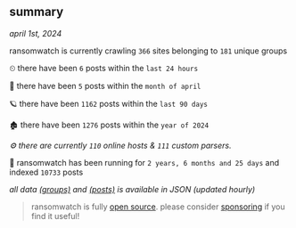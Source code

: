
## summary
_april 1st, 2024_

ransomwatch is currently crawling `366` sites belonging to `181` unique groups

⏲ there have been `6` posts within the `last 24 hours`

🦈 there have been `5` posts within the `month of april`

🪐 there have been `1162` posts within the `last 90 days`

🏚 there have been `1276` posts within the `year of 2024`

_⚙️ there are currently `110` online hosts & `111` custom parsers._

🦕 ransomwatch has been running for `2 years, 6 months and 25 days` and indexed `10733` posts

_all data  [(groups)](http://ransomwhat.telemetry.ltd/groups) and [(posts)](http://ransomwhat.telemetry.ltd/posts) is available in JSON (updated hourly)_

> ransomwatch is fully [open source](https://github.com/joshhighet/ransomwatch#ransomwatch--). please consider [sponsoring](https://github.com/sponsors/joshhighet) if you find it useful!
